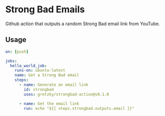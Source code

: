 # Strong Bad Emails

Github action that outputs a random Strong Bad email link from YouTube.

## Usage

```yml
on: [push]

jobs:
  hello_world_job:
    runs-on: ubuntu-latest
    name: Get a Strong Bad email
    steps:
      - name: Generate an email link
        id: strongbad
        uses: gretzky/strongbad-action@v0.1.0

      - name: Get the email link
        run: echo "${{ steps.strongbad.outputs.email }}"
```
